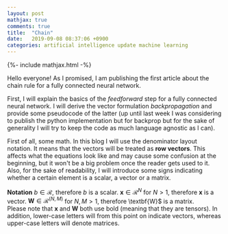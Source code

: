 ```yaml
---
layout: post
mathjax: true
comments: true
title:  "Chain"
date:   2019-09-08 08:37:06 +0900
categories: artificial intelligence update machine learning
---
```

{%- include mathjax.html -%}

Hello everyone! As I promised, I am publishing the first article about the chain rule for a fully connected neural network.

First, I will explain the basics of the *feedforward* step for a fully connected neural network. I will derive the vector formulation *backpropagation* and provide some pseudocode of the latter (up until last week I was considering to publish the python implementation but for backprop but for the sake of generality I will try to keep the code as much language agnostic as I can).

First of all, some math. In this blog I will use the denominator layout notation. It means that the vectors will be treated as **row vectors**. This affects what the equations look like and may cause some confusion at the beginning, but it won't be a big problem once the reader gets used to it.
Also, for the sake of readability, I will introduce some signs indicating whether a certain element is a scalar, a vector or a matrix.

**Notation**
$b \in \mathcal{R}$, therefore $b$ is a scalar.
$\textbf{x} \in \mathcal{R}^N$ for $N>1$, therefore $\textbf{x}$ is a vector.
$\textbf{W} \in \mathcal{R}^(N,M)$ for $N,M>1$, therefore \textbf{W}$ is a matrix.  
Please note that $\textbf{x}$ and $\textbf{W}$ both use bold (meaning that they are tensors). In addition, lower-case letters will from this point on indicate vectors, whereas upper-case letters will denote matrices. 
